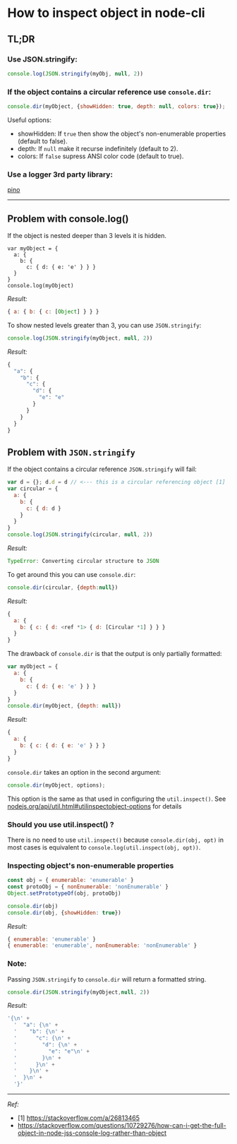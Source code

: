 # How to inspect object in node-cli

## TL;DR

### Use JSON.stringify:

```js
console.log(JSON.stringify(myObj, null, 2))
```

### If the object contains a circular reference use `console.dir`:

```js
console.dir(myObject, {showHidden: true, depth: null, colors: true});
```

Useful options:
- showHidden: If `true` then show the object's non-enumerable properties (default to false).
- depth: If `null` make it recurse indefinitely (default to 2).
- colors: If `false` supress ANSI color code (default to true).


### Use a logger 3rd party library:

[pino](https://getpino.io/#/)


---

## Problem with console.log()

If the object is nested deeper than 3 levels it is hidden.

```
var myObject = {
  a: {
    b: {
      c: { d: { e: 'e' } } }
  }
}
console.log(myObject)
```

*Result:*

```js
{ a: { b: { c: [Object] } } }
```

To show nested levels greater than 3, you can use `JSON.stringify`:

```js
console.log(JSON.stringify(myObject, null, 2))
```
*Result:*

```js
{
  "a": {
    "b": {
      "c": {
        "d": {
          "e": "e"
        }
      }
    }
  }
}
```

## Problem with `JSON.stringify`

If the object contains a circular reference `JSON.stringify` will fail:

  ```js
  var d = {}; d.d = d // <--- this is a circular referencing object [1]
  var circular = {
    a: {
      b: {
        c: { d: d }
      }
    }
  }
  console.log(JSON.stringify(circular, null, 2))
  ```

 *Result:*

  ```js
  TypeError: Converting circular structure to JSON
  ```

To get around this you can use `console.dir`:

```js
console.dir(circular, {depth:null})
```

*Result:*
```js
{
  a: {
    b: { c: { d: <ref *1> { d: [Circular *1] } } }
  }
}
```

The drawback of `console.dir` is that the output is only partially formatted:

```js
var myObject = {
  a: {
    b: {
      c: { d: { e: 'e' } } }
  }
}
console.dir(myObject, {depth: null})
```

*Result:*
```js
{
  a: {
    b: { c: { d: { e: 'e' } } }
  }
}
```


`console.dir` takes an option in the second argument:

```js
console.dir(myObject, options);
```

This option is the same as that used in configuring the `util.inspect()`. See [nodejs.org/api/util.html#utilinspectobject-options](https://nodejs.org/api/util.html#utilinspectobject-options) for details

### Should you use util.inspect() ?

  There is no need to use `util.inspect()` because `console.dir(obj, opt)` in most cases is equivalent to `console.log(util.inspect(obj, opt))`.

### Inspecting object's non-enumerable properties


```js
const obj = { enumerable: 'enumerable' }
const protoObj = { nonEnumerable: 'nonEnumerable' }
Object.setPrototypeOf(obj, protoObj)

console.dir(obj)
console.dir(obj, {showHidden: true})
```
*Result:*
```js
{ enumerable: 'enumerable' }
{ enumerable: 'enumerable', nonEnumerable: 'nonEnumerable' }
```



### Note:

Passing `JSON.stringify` to `console.dir` will return a formatted string.

```js
console.dir(JSON.stringify(myObject,null, 2))
```

*Result:*

```js
'{\n' +
  '  "a": {\n' +
  '    "b": {\n' +
  '      "c": {\n' +
  '        "d": {\n' +
  '          "e": "e"\n' +
  '        }\n' +
  '      }\n' +
  '    }\n' +
  '  }\n' +
  '}'
```



---
*Ref:*

- [1] https://stackoverflow.com/a/26813465
- https://stackoverflow.com/questions/10729276/how-can-i-get-the-full-object-in-node-jss-console-log-rather-than-object
